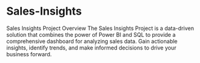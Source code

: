 # Sales-Insights
 Sales Insights Project Overview The Sales Insights Project is a data-driven solution that combines the power of Power BI and SQL to provide a comprehensive dashboard for analyzing sales data. Gain actionable insights, identify trends, and make informed decisions to drive your business forward.
